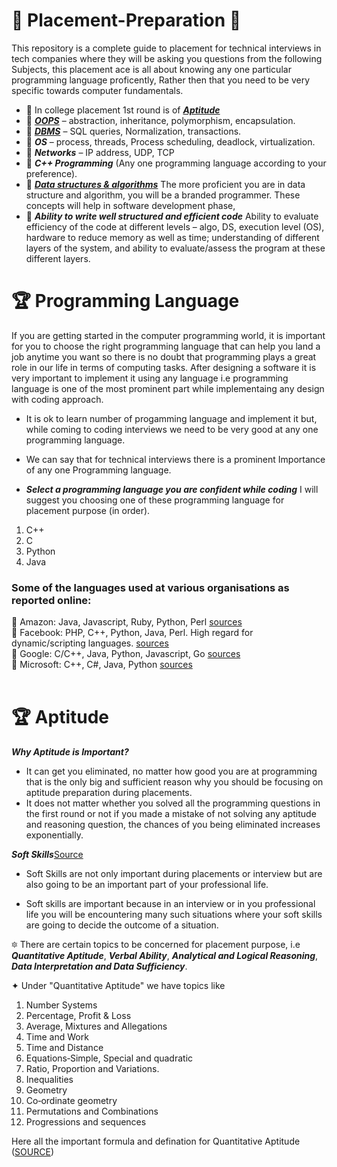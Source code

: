 # :gift: Placement-Preparation :gift:
This repository is a complete guide to placement for technical interviews in tech companies where they will be asking you questions from the following Subjects, this placement ace is all about knowing any one particular programming language proficently, Rather then that you need to be very specific towards computer fundamentals.

* 📘 In college placement 1st round is of [***Aptitude***](https://github.com/skjha1/Placement/tree/main/01%20Aptitute)
* 📘 [***OOPS***](https://github.com/skjha1/Placement/tree/main/02%20OOPS) –  abstraction, inheritance, polymorphism, encapsulation.
* 📘 [***DBMS***](https://github.com/skjha1/Data-Science/tree/master/DBMS) – SQL queries, Normalization, transactions.      
* 📘 ***OS*** – process, threads, Process scheduling, deadlock, virtualization.      
* 📘 ***Networks*** – IP address, UDP, TCP
* 📘 ***C++ Programming*** (Any one programming language according to your preference).
* 📘 [***Data structures & algorithms***](https://github.com/skjha1/Data-Structure-Algorithm) The more proficient you are in data structure and algorithm, you will be a branded programmer. These concepts will help in software development phase, 
* 📘 ***Ability to write well structured and efficient code*** Ability to evaluate efficiency of the code at different levels – algo, DS, execution level (OS), hardware to reduce memory as well as time; understanding of different layers of the system, and ability to evaluate/assess the program at these different layers.


# 🏆 Programming Language
If you are getting started in the computer programming world, it is important for you to choose the right programming language that can help you land a job anytime you want so there is no doubt that programming plays a great role in our life in terms of computing tasks. After designing a software it is very important to implement it using any language i.e programming language is one of the most prominent part while implementaing any design with coding approach.
* It is ok to learn number of progamming language and implement it but, while coming to coding interviews we need to be very good at any one programming language.
* We can say that for technical interviews there is a prominent Importance of any one Programming language.

* ***Select a programming language you are confident while coding*** I will suggest you choosing one of these programming language for placement purpose (in order).
1. C++
2. C
3. Python
4. Java
### Some of the languages used at various organisations as reported online:

:orange_book: Amazon: Java, Javascript, Ruby, Python, Perl [sources](https://www.quora.com/What-programming-languages-are-used-at-Amazon) <br>
:orange_book: Facebook: PHP, C++, Python, Java, Perl. High regard for dynamic/scripting languages. [sources](https://stackoverflow.com/questions/3690092/what-programming-language-does-facebook-use) <br>
:orange_book: Google: C/C++, Java, Python, Javascript, Go [sources](https://stackoverflow.com/questions/4773379/official-programming-languages-at-google) <br>
:orange_book: Microsoft: C++, C#, Java, Python [sources](http://www.eweek.com/c/a/Application-Development/Top-10-Microsoft-Programming-Languages-704642/) <br>
<br>

# 🏆 Aptitude

***Why Aptitude is Important?***

* It can get you eliminated, no matter how good you are at programming that is the only big and sufficient reason why you should be focusing on aptitude preparation during placements.
* It does not matter whether you solved all the programming questions in the first round or not if you made a mistake of not solving any aptitude and reasoning question, the chances of you being eliminated increases exponentially.


***Soft Skills***[Source](https://www.quora.com/What-is-the-importance-of-the-aptitude-test-and-soft-skills-during-campus-recruitment-for-engineering-students#:~:text=If%20you%20are%20able%20to,any%20purpose%20during%20the%20placements.)

* Soft Skills are not only important during placements or interview but are also going to be an important part of your professional life.

* Soft skills are important because in an interview or in you professional life you will be encountering many such situations where your soft skills are going to decide the outcome of a situation.

 🔯 There are certain topics to be concerned for placement purpose, i.e  ***Quantitative Aptitude***, ***Verbal Ability***, ***Analytical and Logical Reasoning***, ***Data Interpretation and Data Sufficiency***.
 
✦ Under "Quantitative Aptitude" we have topics like 
 1) Number Systems
2) Percentage, Profit & Loss
3) Average, Mixtures and Allegations
4) Time and Work
5) Time and Distance
6) Equations‐Simple, Special and quadratic
7) Ratio, Proportion and Variations.
8) Inequalities
9) Geometry
10) Co‐ordinate geometry
11) Permutations and Combinations
12) Progressions and sequences

Here all the important formula and defination for Quantitative Aptitude ([SOURCE](https://drive.google.com/drive/folders/1w3SEmf4GcgV-7cLn71TV2KG81VQkDQqW))
